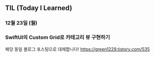 ## TIL (Today I Learned)

### 12월 23일 (월)    
### SwiftUI의 Custom Grid로 카테고리 뷰 구현하기
해당 동일 블로그 포스팅으로 대체합니다!
https://green1229.tistory.com/535   
